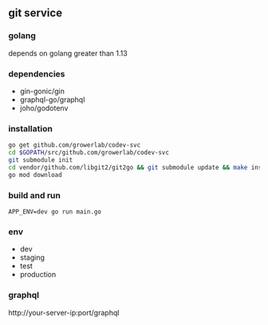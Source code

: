 ## git service

### golang
depends on golang greater than 1.13

### dependencies
- gin-gonic/gin
- graphql-go/graphql
- joho/godotenv

### installation
``` bash
go get github.com/growerlab/codev-svc
cd $GOPATH/src/github.com/growerlab/codev-svc
git submodule init
cd vendor/github.com/libgit2/git2go && git submodule update && make install-static
go mod download
```

### build and run
`APP_ENV=dev go run main.go`

### env
- dev
- staging
- test
- production

### graphql
http://your-server-ip:port/graphql
